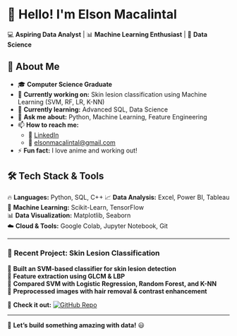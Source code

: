 <!--
**LSNMCLNTL/LSNMCLNTL** is a ✨ _special_ ✨ repository because its `README.md` (this file) appears on your GitHub profile.
-->

# 👋 Hello! I'm Elson Macalintal  

💻 **Aspiring Data Analyst** | 📊 **Machine Learning Enthusiast** | 🤖 **Data Science**  

## 🚀 About Me  
- 🎓 **Computer Science Graduate**  
- 🔭 **Currently working on:** Skin lesion classification using Machine Learning (SVM, RF, LR, K-NN)  
- 🌱 **Currently learning:** Advanced SQL, Data Science
- 💬 **Ask me about:** Python, Machine Learning, Feature Engineering  
- 📫 **How to reach me:**  
  - 🔗 [LinkedIn]([your_linkedin_profile](https://www.linkedin.com/in/elson-benn-macalintal-b0180a198/))  
  - 📧 elsonmacalintal@gmail.com
- ⚡ **Fun fact:** I love anime and working out!  

## 🛠 Tech Stack & Tools  
🔥 **Languages:** Python, SQL, C++
📈 **Data Analysis:** Excel, Power BI, Tableau  
🧠 **Machine Learning:** Scikit-Learn, TensorFlow  
📊 **Data Visualization:** Matplotlib, Seaborn  
☁️ **Cloud & Tools:** Google Colab, Jupyter Notebook, Git  

---

### 📌 **Recent Project: Skin Lesion Classification**  
🔹 **Built an SVM-based classifier for skin lesion detection**  
🔹 **Feature extraction using GLCM & LBP**  
🔹 **Compared SVM with Logistic Regression, Random Forest, and K-NN**  
🔹 **Preprocessed images with hair removal & contrast enhancement**  

🔗 **Check it out:** [![GitHub Repo](https://img.shields.io/badge/GitHub-Repo-blue?style=flat&logo=github)]([your_project_repo_link](https://github.com/LSNMCLNTL/Skin-Lesion-Classification-using-ML))  

---

🚀 **Let’s build something amazing with data!** 😃  
